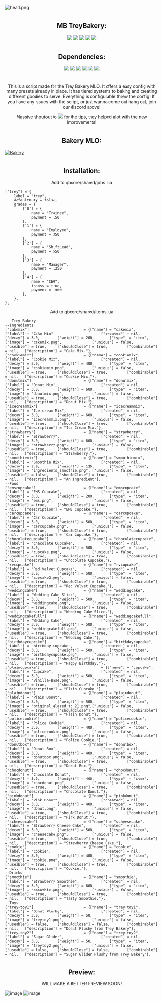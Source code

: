 ![head.png](https://i.imgur.com/N2RY20e.png)
#
<h2 align="center"> MB TreyBakery:</h2>

<p align="center">
<a href="https://www.discord.gg/cHd2cvMYZF"><img src="https://img.shields.io/discord/979284356730327070?color=d63f50&label=Our%20Discord:&labelColor=000000&logo=discord&logoColor=FFFFFF&style=flat-square"></a>
<a href="https://github.com/MB-Development2022"><img src="https://img.shields.io/github/followers/MB-Development2022?color=d63f50&label=Follow:&labelColor=000000&logo=github&logoColor=FFFFFF&style=flat-square"></a>
<a href="https://https://github.com/MB-Development2022/mb-treybakery"><img src="https://shields-io-visitor-counter.herokuapp.com/badge?page=MB-Development2022&label=Visitors:&labelColor=000000&logo=GitHub&logoColor=FFFFFF&color=d63f50&style=flat-square"></a>
<a href="https://github.com/MB-Development2022/mb-treybakery/blob/main/LICENSE.md"><img src="https://img.shields.io/github/license/MB-Development2022/mb-treybakery?label=License:&labelColor=000000&logo=github&style=flat-square"></a>
<a href="https://github.com/MB-Development2022/mb-treybakery/issues"><img src="https://img.shields.io/github/issues/MB-Development2022/mb-treybakery?color=d63f50&label=Issues%3A&labelColor=000000&logo=github&style=flat-square"></a>
</p>

#
<h2 align="center"> Dependencies:</h2>

<p align="center">
<a href="https://github.com/qbcore-framework/qb-core"><img src="https://img.shields.io/badge/-QB%20Core-000000?style=flat-square&logo=github&logoColor=white"></a>
<a href="https://github.com/qbcore-framework/qb-menu"><img src="https://img.shields.io/badge/-QB%20Menu-000000?style=flat-square&logo=github&logoColor=white"></a>
<a href="https://github.com/qbcore-framework/qb-input"><img src="https://img.shields.io/badge/-QB%20Input-000000?style=flat-square&logo=github&logoColor=white"></a>
<a href="https://github.com/loljoshie/lj-inventory"><img src="https://img.shields.io/badge/-LJ%20Inventory-000000?style=flat-square&logo=github&logoColor=white"></a>
<a href="https://github.com/qbcore-framework/PolyZone"><img src="https://img.shields.io/badge/-PolyZone-000000?style=flat-square&logo=github&logoColor=white"></a>
<a href="https://github.com/jimathy/jim-shops"><img src="https://img.shields.io/badge/-Jim%20Shops-000000?style=flat-square&logo=github&logoColor=white"></a>
</p>

#

<p align="center">
This is a script made for the Trey Bakery MLO. It offers a easy config with many presets already in place. It has tiered systems to baking and creating different goodies to serve. Everything is configurable threw the config!
If you have any issues with the script, or just wanna come out hang out, join our discord above!
</p>

<p align="center">
Massive shoutout to <a href="https://github.com/pushkart2"><img src="https://img.shields.io/badge/-Snipe-000000?style=flat-square&logo=github&logoColor=white"></a> for the tips, they helped alot with the new improvements!
</p>

#
<h2 align="center"> Bakery MLO:</h2>

[![Bakery](https://forum.cfx.re/uploads/default/original/4X/4/2/0/420bf17e989f58c2814f1b468126e5a60b55662c.jpeg)](https://hanestudios.tebex.io/package/4449250)

#
<h2 align="center"> Installation:</h2>

<p align="center"> Add to qbcore/shared/jobs.lua</p>

	["trey"] = {
		label = "trey",
		defaultDuty = false,
		grades = {
			['0'] = {
				name = "Trainee",
				payment = 150
			},
			['1'] = {
				name = "Employee",
				payment = 350
			},
			['2'] = {
				name = "ShiftLead",
				payment = 550
			},
			['3'] = {
				name = "Manager",
				payment = 1250
			},
			['4'] = {
				name = "CEO",
				isboss = true,
				payment = 1500
			},
		},
	},


<p align="center"> Add to qbcore/shared/items.lua</p>

	-- Trey Bakery
	--Ingredients 
	["cakemix"]		 	         	 	= {["name"] = "cakemix", 			  	  	["label"] = "Cake Mix",    	            	["created"] = nil,		["decay"] = 3.0,		["weight"] = 200, 		["type"] = "item", 	    ["image"] = "cakemix.png", 				["unique"] = false, 	["useable"] = true, 	["shouldClose"] = true,	   		["combinable"] = nil,   ["description"] = "Cake Mix."},
	["cookiemix"]		 	         	= {["name"] = "cookiemix", 			  	  	["label"] = "Cookie Mix",    	            ["created"] = nil,		["decay"] = 3.0,		["weight"] = 400, 		["type"] = "item", 	    ["image"] = "cookiemix.png", 			["unique"] = false, 	["useable"] = true, 	["shouldClose"] = true,	   		["combinable"] = nil,   ["description"] = "Cookie Mix."},
	["donutmix"]		 	         	= {["name"] = "donutmix", 			  	  	["label"] = "Donut Mix",    	        	["created"] = nil,		["decay"] = 3.0,		["weight"] = 600, 		["type"] = "item", 	    ["image"] = "donutmix.png", 			["unique"] = false, 	["useable"] = true, 	["shouldClose"] = true,	   		["combinable"] = nil,   ["description"] = "Donut Mix."},
	["icecreammix"]		 	         	= {["name"] = "icecreammix", 			  	["label"] = "Ice cream Mix",    	        ["created"] = nil,		["decay"] = 3.0,		["weight"] = 600, 		["type"] = "item", 	    ["image"] = "icecreammix.png", 			["unique"] = false, 	["useable"] = true, 	["shouldClose"] = true,	   		["combinable"] = nil,   ["description"] = "Ice Cream Mix."},
	["strawberry"]		 	         	= {["name"] = "strawberry", 			  	["label"] = "Strawberry",    	        	["created"] = nil,		["decay"] = 3.0,		["weight"] = 600, 		["type"] = "item", 	    ["image"] = "strawberry.png", 			["unique"] = false, 	["useable"] = true, 	["shouldClose"] = true,	   		["combinable"] = nil,   ["description"] = "Strawberry."},
	["smoothiemix"] 		 			= {["name"] = "smoothiemix", 				["label"] = "Smoothie Mix", 				["created"] = nil,		["decay"] = 3.0,		["weight"] = 125, 		["type"] = "item", 		["image"] = "ingredients_smoothie.png", ["unique"] = false, 	["useable"] = false, 	["shouldClose"] = true,    		["combinable"] = nil,   ["description"] = "An Ingredient"},
	--Food		
	["emscupcake"]		 	         	= {["name"] = "emscupcake", 			  	["label"] = "EMS Cupcake",    	        	["created"] = nil,		["decay"] = 3.0,		["weight"] = 200, 		["type"] = "item", 	    ["image"] = "ems.png", 					["unique"] = false, 	["useable"] = true, 	["shouldClose"] = true,	   		["combinable"] = nil,   ["description"] = "EMS Cupcake."},
	["carcupcake"]		 	         	= {["name"] = "carcupcake", 			  	["label"] = "Car Cupcake",    	            ["created"] = nil,		["decay"] = 3.0,		["weight"] = 500, 		["type"] = "item", 	    ["image"] = "carcupcake.png", 			["unique"] = false, 	["useable"] = true, 	["shouldClose"] = true,	   		["combinable"] = nil,   ["description"] = "Car Cupcake."},
	["chocolatecupcake"]		 	 	= {["name"] = "chocolatecupcake", 			["label"] = "Chacolate Cupcake",    	    ["created"] = nil,		["decay"] = 3.0,		["weight"] = 500, 		["type"] = "item", 	    ["image"] = "cupcake.png", 				["unique"] = false, 	["useable"] = true, 	["shouldClose"] = true,	   		["combinable"] = nil,   ["description"] = "Chocolate Cupcake."},
	["rvcupcake"]		 	         	= {["name"] = "rvcupcake", 			  	  	["label"] = "Red Velvet Cupcake",    	    ["created"] = nil,		["decay"] = 3.0,		["weight"] = 500, 		["type"] = "item", 	    ["image"] = "cupcake2.png", 			["unique"] = false, 	["useable"] = true, 	["shouldClose"] = true,	   		["combinable"] = nil,   ["description"] = "Red Velvet Cupcake."},
	["weddingcake"]		 	         	= {["name"] = "weddingcake", 			  	["label"] = "Wedding Cake Slice",    	    ["created"] = nil,		["decay"] = 3.0,		["weight"] = 500, 		["type"] = "item", 	    ["image"] = "weddingcake.png", 			["unique"] = false, 	["useable"] = true, 	["shouldClose"] = true,	   		["combinable"] = nil,   ["description"] = "Wedding Cake Slice."},
	["weddingcakefull"]		 	     	= {["name"] = "weddingcakefull", 			["label"] = "Wedding Cake",    	        	["created"] = nil,		["decay"] = 3.0,		["weight"] = 500, 		["type"] = "item", 	    ["image"] = "weddingcakefull.png", 		["unique"] = false, 	["useable"] = true, 	["shouldClose"] = true,	   		["combinable"] = nil,   ["description"] = "Wedding Cake."},
	["birthdaycupcake"]		 	     	= {["name"] = "birthdaycupcake", 			["label"] = "Birthday Cupcake",    	    	["created"] = nil,		["decay"] = 3.0,		["weight"] = 500, 		["type"] = "item", 	    ["image"] = "birthdaycupcake.png", 		["unique"] = false, 	["useable"] = true, 	["shouldClose"] = true,	   		["combinable"] = nil,   ["description"] = "Happy Birthday."},
	["plaincupcake"]		 	     			= {["name"] = "cupcake", 			  		["label"] = "Cupcake",    	    			["created"] = nil,		["decay"] = 3.0,		["weight"] = 500, 		["type"] = "item", 	    ["image"] = "Vinilla-Base.png", 		["unique"] = false, 	["useable"] = true, 	["shouldClose"] = true,	   		["combinable"] = nil,   ["description"] = "Plain Cupcake."},
	["plaindonut"]		 	     		= {["name"] = "plaindonut", 			  	["label"] = "Plain Donut",    	    		["created"] = nil,		["decay"] = 3.0,		["weight"] = 500, 		["type"] = "item", 	    ["image"] = "original_glazed_td_21.png",["unique"] = false, 	["useable"] = true, 	["shouldClose"] = true,	   		["combinable"] = nil,   ["description"] = "Plain Donut."},
	["policecookie"]		 	        = {["name"] = "policecookie", 			  	["label"] = "Police Cookie",    	        ["created"] = nil,		["decay"] = 3.0,	    ["weight"] = 400, 		["type"] = "item", 	    ["image"] = "policecookie.png", 		["unique"] = false, 	["useable"] = true, 	["shouldClose"] = true,	   		["combinable"] = nil,   ["description"] = "Police Cookie."},
	["donutbox"]		 	         	= {["name"] = "donutbox", 			  	  	["label"] = "Donut Box",    	            ["created"] = nil,		["decay"] = 3.0,		["weight"] = 400, 		["type"] = "item", 	    ["image"] = "donutbox.png", 			["unique"] = false, 	["useable"] = true, 	["shouldClose"] = true,	   		["combinable"] = nil,   ["description"] = "Donut Box."},
	["chocdonut"]		 	         	= {["name"] = "chocdonut", 			  	  	["label"] = "Chocolate Donut",    	        ["created"] = nil,		["decay"] = 3.0,	    ["weight"] = 400, 		["type"] = "item", 	    ["image"] = "chocdonut.png", 			["unique"] = false, 	["useable"] = true, 	["shouldClose"] = true,	   		["combinable"] = nil,   ["description"] = "Chocolate Donut."},
	["pinkdonut"]		 	         	= {["name"] = "pinkdonut", 			  	  	["label"] = "Pink Donut",    	            ["created"] = nil,		["decay"] = 3.0,		["weight"] = 400, 		["type"] = "item", 	    ["image"] = "donut.png", 				["unique"] = false, 	["useable"] = true, 	["shouldClose"] = true,	   		["combinable"] = nil,   ["description"] = "Pink Donut."},
	["scheesecake"]		 	     		= {["name"] = "scheesecake", 			  	["label"] = "Strawberry Cheese Cake",    	["created"] = nil,		["decay"] = 3.0,		["weight"] = 500, 		["type"] = "item", 	    ["image"] = "cheesecake.png", 			["unique"] = false, 	["useable"] = true, 	["shouldClose"] = true,	   		["combinable"] = nil,   ["description"] = "Strawberry Cheese Cake."},
	["cookie"]		 	         	 	= {["name"] = "cookie", 			  	  	["label"] = "Cookie",    	            	["created"] = nil,		["decay"] = 3.0,		["weight"] = 400, 		["type"] = "item", 	    ["image"] = "cookie.png", 				["unique"] = false, 	["useable"] = true, 	["shouldClose"] = true,	   		["combinable"] = nil,   ["description"] = "Cookie."},
	--Drinks		
	["smoothie"]		 	            = {["name"] = "smoothie", 			  	  	["label"] = "Strawberry Smoothie",    		["created"] = nil,		["decay"] = 3.0,		["weight"] = 600, 		["type"] = "item", 	    ["image"] = "smoothie.png", 			["unique"] = false, 	["useable"] = true, 	["shouldClose"] = true,	   		["combinable"] = nil,   ["description"] = "Tasty Smoothie."},
	--Toys		
	["trey-toy1"] 		 		 		= {["name"] = "trey-toy1", 					["label"] = "Donut Plushy", 				["created"] = nil,		["decay"] = 3.0,		["weight"] = 50, 		["type"] = "item", 		["image"] = "treytoy1.png", 		    ["unique"] = false, 	["useable"] = false, 	["shouldClose"] = false,   		["combinable"] = nil,   ["description"] = "Donut Plushy from Trey Bakery"},
	["trey-toy2"] 		 		 		= {["name"] = "trey-toy2", 					["label"] = "Sugar Glider", 				["created"] = nil,		["decay"] = 3.0,		["weight"] = 50, 		["type"] = "item", 		["image"] = "treytoy2.png", 			["unique"] = false, 	["useable"] = false, 	["shouldClose"] = false,   		["combinable"] = nil,   ["description"] = "Sugar Glider Plushy from Trey Bakery"},
	
#
<h2 align="center"> Preview:</h2>
<p align="center"> WILL MAKE A BETTER PREVIEW SOON!</p>

![image](https://i.imgur.com/4nVEcxz.jpeg)
![image](https://i.imgur.com/Eijm5gM.png)
